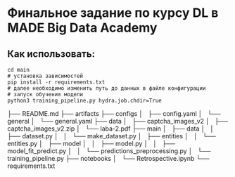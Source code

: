 # Финальное задание по курсу DL в MADE Big Data Academy
## Как использовать:
```shell
cd main
# установка зависимостей
pip install -r requirements.txt
# далее необходимо изменить путь до данных в файле конфигурации
# запуск обучения модели
python3 training_pipeline.py hydra.job.chdir=True
```
  ├── README.md
  ├── artifacts
  ├── configs
  │   ├── config.yaml
  │   └── general
  │       └── general.yaml
  ├── data
  │   ├── captcha_images_v2
  │   ├── captcha_images_v2.zip
  │   └── laba-2.pdf
  ├── main
  │   ├── data
  │   │   ├── dataset.py
  │   │   └── make_dataset.py
  │   ├── entities
  │   │   └── entities.py
  │   ├── model
  │   │   ├── model.py
  │   │   ├── model_fit_predict.py
  │   │   └── predictions_preprocessing.py
  │   └── training_pipeline.py
  ├── notebooks
  │   └── Retrospective.ipynb
  └── requirements.txt
